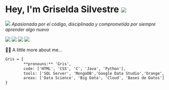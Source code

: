 # Hey, I'm Griselda Silvestre ![](https://media0.giphy.com/media/SDm6SD4TJxCXLFMq9g/giphy.gif?cid=ecf05e47om8x1fxfs21fd9c4251zm65vxp6x2yaif67gwb0z&rid=giphy.gif&ct=s)

![](https://www.gifsanimados.org/data/media/50/flor-imagen-animada-0005.gif)
*Apasionada por el código, disciplinada y comprometida por siempre aprender algo nuevo*


![](https://www.gifsanimados.org/data/media/50/flor-imagen-animada-0365.gif)
![](https://www.gifsanimados.org/data/media/50/flor-imagen-animada-0354.gif)
![](https://www.gifsanimados.org/data/media/50/flor-imagen-animada-0318.gif)
![](https://www.gifsanimados.org/data/media/50/flor-imagen-animada-0303.gif)


:pouting_woman: A little more about me...
```diff
Gris = {
        **pronouns:** 'Gris',
        code: ['HTML', 'CSS', 'C', 'Java', 'Python'],
        tools: ['SQL Server', 'MongoDB','Google Data Studio','Orange', 'Excel Intermedio'],
        areas: ['Data Science', 'Big Data', 'Cloud', 'Bases de Datos']
}
```
<!---
Gris-95/Gris-95 is a ✨ special ✨ repository because its `README.md` (this file) appears on your GitHub profile.
You can click the Preview link to take a look at your changes.
--->
